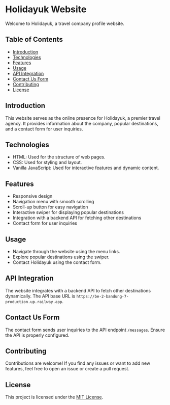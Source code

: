 # Holidayuk Website

Welcome to Holidayuk, a travel company profile website.

## Table of Contents
- [Introduction](#introduction)
- [Technologies](#technologies)
- [Features](#features)
- [Usage](#usage)
- [API Integration](#api-integration)
- [Contact Us Form](#contact-us-form)
- [Contributing](#contributing)
- [License](#license)

## Introduction
This website serves as the online presence for Holidayuk, a premier travel agency. It provides information about the company, popular destinations, and a contact form for user inquiries.
## Technologies
- HTML: Used for the structure of web pages.
- CSS: Used for styling and layout.
- Vanilla JavaScript: Used for interactive features and dynamic content.
## Features
- Responsive design
- Navigation menu with smooth scrolling
- Scroll-up button for easy navigation
- Interactive swiper for displaying popular destinations
- Integration with a backend API for fetching other destinations
- Contact form for user inquiries
## Usage
- Navigate through the website using the menu links.
- Explore popular destinations using the swiper.
- Contact Holidayuk using the contact form.

## API Integration
The website integrates with a backend API to fetch other destinations dynamically. The API base URL is `https://be-2-bandung-7-production.up.railway.app`.

## Contact Us Form
The contact form sends user inquiries to the API endpoint `/messages`. Ensure the API is properly configured.

## Contributing
Contributions are welcome! If you find any issues or want to add new features, feel free to open an issue or create a pull request.

## License
This project is licensed under the [MIT License](LICENSE).
